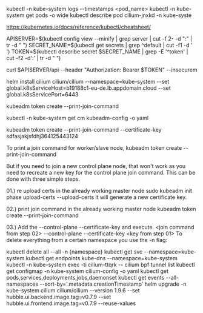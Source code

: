 kubectl -n kube-system logs --timestamps <pod_name>
kubectl -n kube-system get pods -o wide
kubectl describe pod cilium-jnxkd -n kube-syste

https://kubernetes.io/docs/reference/kubectl/cheatsheet/


APISERVER=$(kubectl config view --minify | grep server | cut -f 2- -d ":" | tr -d " ")
SECRET_NAME=$(kubectl get secrets | grep ^default | cut -f1 -d ' ')
TOKEN=$(kubectl describe secret $SECRET_NAME | grep -E '^token' | cut -f2 -d':' | tr -d " ")

curl $APISERVER/api --header "Authorization: Bearer $TOKEN" --insecurem


helm install cilium cilium/cilium  --namespace=kube-system --set global.k8sServiceHost=b19188c1-eu-de.lb.appdomain.cloud --set global.k8sServicePort=6443


kubeadm token create --print-join-command


kubectl -n kube-system get cm kubeadm-config -o yaml

kubeadm token create --print-join-command  --certificate-key  sdfasjakjsfdhj364125443124


To print a join command for worker/slave node,
kubeadm token create --print-join-command

But if you need to join a new control plane node, that won't work as you need to recreate a new key for the control plane join command. This can be done with three simple steps.

01.) re upload certs in the already working master node
sudo kubeadm init phase upload-certs --upload-certs
it will generate a new certificate key.

02.) print join command in the already working master node
kubeadm token create --print-join-command

03.) Add the --control-plane --certificate-key and execute.
 <join command from step 02> --control-plane --certificate-key <key from step 01>
To delete everything from a certain namespace you use the -n flag:

kubectl delete all --all -n {namespace}
kubectl get svc --namespace=kube-system
kubectl get endpoints kube-dns --namespace=kube-system
kubectl -n kube-system exec -ti cilium-ttqrk -- cilium bpf tunnel list
kubectl get configmap -n kube-system cilium-config -o yaml 
kubectl get pods,services,deployments,jobs,daemonset
kubectl get events --all-namespaces  --sort-by='.metadata.creationTimestamp'
helm upgrade -n kube-system cilium cilium/cilium --version 1.9.6 --set hubble.ui.backend.image.tag=v0.7.9 --set hubble.ui.frontend.image.tag=v0.7.9 --reuse-values

